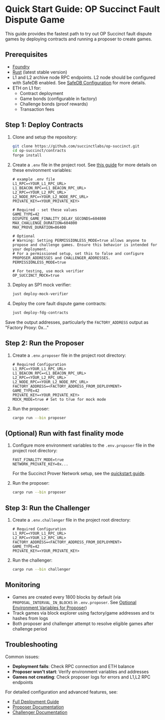 # Quick Start Guide: OP Succinct Fault Dispute Game

This guide provides the fastest path to try out OP Succinct fault dispute games by deploying contracts and running a proposer to create games.

## Prerequisites

- [Foundry](https://book.getfoundry.sh/getting-started/installation)
- [Rust](https://www.rust-lang.org/tools/install) (latest stable version)
- L1 and L2 archive node RPC endpoints. L2 node should be configured with SafeDB enabled. See [SafeDB Configuration](./best_practices.md#safe-db-configuration) for more details.
- ETH on L1 for:
  - Contract deployment
  - Game bonds (configurable in factory)
  - Challenge bonds (proof rewards)
  - Transaction fees

## Step 1: Deploy Contracts

1. Clone and setup the repository:

    ```bash
    git clone https://github.com/succinctlabs/op-succinct.git
    cd op-succinct/contracts
    forge install
    ```

2. Create a `.env` file in the project root. See [this guide](deploy.md#prerequisites) for more details on these environment variables:

    ```env
    # example .env file
    L1_RPC=<YOUR_L1_RPC_URL>
    L1_BEACON_RPC=<L1_BEACON_RPC_URL>
    L2_RPC=<YOUR_L2_RPC_URL>
    L2_NODE_RPC=<YOUR_L2_NODE_RPC_URL>
    PRIVATE_KEY=<YOUR_PRIVATE_KEY>

    # Required - set these values
    GAME_TYPE=42
    DISPUTE_GAME_FINALITY_DELAY_SECONDS=604800
    MAX_CHALLENGE_DURATION=604800
    MAX_PROVE_DURATION=86400

    # Optional
    # Warning: Setting PERMISSIONLESS_MODE=true allows anyone to propose and challenge games. Ensure this behavior is intended for your deployment.
    # For a permissioned setup, set this to false and configure PROPOSER_ADDRESSES and CHALLENGER_ADDRESSES.
    PERMISSIONLESS_MODE=true

    # For testing, use mock verifier
    OP_SUCCINCT_MOCK=true
    ```

3. Deploy an SP1 mock verifier:

    ```bash
    just deploy-mock-verifier
    ```  

4. Deploy the core fault dispute game contracts:

    ```bash
    just deploy-fdg-contracts
    ```

Save the output addresses, particularly the `FACTORY_ADDRESS` output as "Factory Proxy: 0x..."

## Step 2: Run the Proposer

1. Create a `.env.proposer` file in the project root directory:

    ```env
    # Required Configuration
    L1_RPC=<YOUR_L1_RPC_URL>
    L1_BEACON_RPC=<L1_BEACON_RPC_URL>
    L2_RPC=<YOUR_L2_RPC_URL>
    L2_NODE_RPC=<YOUR_L2_NODE_RPC_URL>
    FACTORY_ADDRESS=<FACTORY_ADDRESS_FROM_DEPLOYMENT>
    GAME_TYPE=42
    PRIVATE_KEY=<YOUR_PRIVATE_KEY>
    MOCK_MODE=true # Set to true for mock mode
    ```

2. Run the proposer:

    ```bash
    cargo run --bin proposer
    ```

## (Optional) Run with fast finality mode

1. Configure more environment variables to the `.env.proposer` file in the project root directory:

    ```env
    FAST_FINALITY_MODE=true
    NETWORK_PRIVATE_KEY=0x...
    ```

    For the Succinct Prover Network setup, see the [quickstart guide](https://docs.succinct.xyz/docs/sp1/prover-network/quickstart).

2. Run the proposer:

    ```bash
    cargo run --bin proposer
    ```

## Step 3: Run the Challenger

1. Create a `.env.challenger` file in the project root directory:

    ```env
    # Required Configuration
    L1_RPC=<YOUR_L1_RPC_URL>
    L2_RPC=<YOUR_L2_RPC_URL>
    FACTORY_ADDRESS=<FACTORY_ADDRESS_FROM_DEPLOYMENT>
    GAME_TYPE=42
    PRIVATE_KEY=<YOUR_PRIVATE_KEY>
    ```

2. Run the challenger:

    ```bash
    cargo run --bin challenger
    ```

## Monitoring

- Games are created every 1800 blocks by default (via `PROPOSAL_INTERVAL_IN_BLOCKS` in `.env.proposer`. See [Optional Environment Variables for Proposer](./proposer.md#optional-environment-variables))
- Track games via block explorer using factory/game addresses and tx hashes from logs
- Both proposer and challenger attempt to resolve eligible games after challenge period

## Troubleshooting

Common issues:

- **Deployment fails**: Check RPC connection and ETH balance
- **Proposer won't start**: Verify environment variables and addresses
- **Games not creating**: Check proposer logs for errors and L1,L2 RPC endpoints

For detailed configuration and advanced features, see:

- [Full Deployment Guide](./deploy.md)
- [Proposer Documentation](./proposer.md)
- [Challenger Documentation](./challenger.md)
